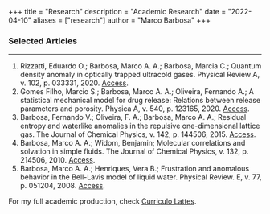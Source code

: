 +++
title = "Research"
description = "Academic Research"
date = "2022-04-10"
aliases = ["research"]
author = "Marco Barbosa"
+++


### Selected Articles

***

1. Rizzatti, Eduardo O.; Barbosa, Marco A. A.; Barbosa, Marcia C.; Quantum density anomaly in optically trapped ultracold gases. Physical Review A, v. 102, p. 033331, 2020. [Access](http://dx.doi.org/10.1103/PhysRevA.102.033331).
2. Gomes Filho, Marcio S.; Barbosa, Marco A. A.; Oliveira, Fernando A.; A statistical mechanical model for drug release: Relations between release parameters and porosity. Physica A, v. 540, p. 123165, 2020. [Access](http://dx.doi.org/10.1016/j.physa.2019.123165).
3. Barbosa, Fernando V.; Oliveira, F. A.; Barbosa, Marco A. A.; Residual entropy and waterlike anomalies in the repulsive one-dimensional lattice gas. The Journal of Chemical Physics, v. 142, p. 144506, 2015. [Access](http://dx.doi.org/10.1063/1.4916905).
4. Barbosa, Marco A. A.; Widom, Benjamin; Molecular correlations and solvation in simple fluids. The Journal of Chemical Physics, v. 132, p. 214506, 2010. [Access](http://dx.doi.org/10.1063/1.3431531).
5. Barbosa, Marco A. A.; Henriques, Vera B.; Frustration and anomalous behavior in the Bell-Lavis model of liquid water. Physical Review. E, v. 77, p. 051204, 2008. [Access](http://dx.doi.org/10.1103/PhysRevE.77.051204).

For my full academic production, check [Curriculo Lattes][cv-lattes].



[cv-lattes]: http://lattes.cnpq.br/5720622055548812
